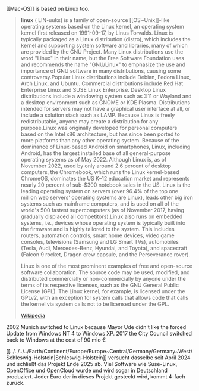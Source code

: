 
[[Mac-OS]] is based on Linux too. 

> **linux** ( LIN-uuks) is a family of open-source [[OS~Unix]]-like operating systems based on the Linux kernel, an operating system kernel first released on 1991-09-17, by Linus Torvalds. Linux is typically packaged as a Linux distribution (distro), which includes the kernel and supporting system software and libraries, many of which are provided by the GNU Project. Many Linux distributions use the word "Linux" in their name, but the Free Software Foundation uses and recommends the name "GNU/Linux" to emphasize the use and importance of GNU software in many distributions, causing some controversy.Popular Linux distributions include Debian, Fedora Linux, Arch Linux, and Ubuntu. Commercial distributions include Red Hat Enterprise Linux and SUSE Linux Enterprise. Desktop Linux distributions include a windowing system such as X11 or Wayland and a desktop environment such as GNOME or KDE Plasma. Distributions intended for servers may not have a graphical user interface at all, or include a solution stack such as LAMP. Because Linux is freely redistributable, anyone may create a distribution for any purpose.Linux was originally developed for personal computers based on the Intel x86 architecture, but has since been ported to more platforms than any other operating system. Because of the dominance of Linux-based Android on smartphones, Linux, including Android, has the largest installed base of all general-purpose operating systems as of May 2022. Although Linux is, as of November 2022, used by only around 2.6 percent of desktop computers, the Chromebook, which runs the Linux kernel-based ChromeOS, dominates the US K–12 education market and represents nearly 20 percent of sub-$300 notebook sales in the US. Linux is the leading operating system on servers (over 96.4% of the top one million web servers' operating systems are Linux), leads other big iron systems such as mainframe computers, and is used on all of the world's 500 fastest supercomputers (as of November 2017, having gradually displaced all competitors).Linux also runs on embedded systems, i.e., devices whose operating system is typically built into the firmware and is highly tailored to the system. This includes routers, automation controls, smart home devices, video game consoles, televisions (Samsung and LG Smart TVs), automobiles (Tesla, Audi, Mercedes-Benz, Hyundai, and Toyota), and spacecraft (Falcon 9 rocket, Dragon crew capsule, and the Perseverance rover).
>
> Linux is one of the most prominent examples of free and open-source software collaboration. The source code may be used, modified, and distributed commercially or non-commercially by anyone under the terms of its respective licenses, such as the GNU General Public License (GPL). The Linux kernel, for example, is licensed under the GPLv2, with an exception for system calls that allows code that calls the kernel via system calls not to be licensed under the GPL.
>
> [Wikipedia](https://en.wikipedia.org/wiki/Linux)

2002 Munich switched to Linux because Mayor Ude didn't like the forced Update from Windows NT 4 to Windows XP. 
2017 the City Council switched back to Windows at the cost of 90 mio € 

[[../../../../Earth/Continent/Europe/Europe~Central/Germany/Germany~West/Schleswig-Holstein|Schleswig-Holstein]] versucht dasselbe seit April 2024 und schließt das Projekt Ende 2025 ab. 
Viel Software wie Suse-Linux, OpenOffice und OpenCloud wurde und wird sogar in Deutschland produziert. 
Jeder Euro der in dieses Projekt gesteckt wird, kommt 4-fach zurück. 




